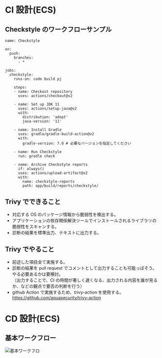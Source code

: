 # CI 設計(ECS)

## Checkstyle のワークフローサンプル

```
name: Checkstyle

on:
  push:
    branches:
      - *

jobs:
  checkstyle:
    runs-on: code build pj

    steps:
    - name: Checkout repository
      uses: actions/checkout@v2

    - name: Set up JDK 11
      uses: actions/setup-java@v2
      with:
        distribution: 'adopt'
        java-version: '11'

    - name: Install Gradle
      uses: gradle/gradle-build-action@v2
      with:
        gradle-version: 7.0 # 必要なバージョンを指定してください

    - name: Run Checkstyle
      run: gradle check

    - name: Archive Checkstyle reports
      if: always()
      uses: actions/upload-artifact@v2
      with:
        name: checkstyle-reports
        path: app/build/reports/checkstyle/
```

## Trivy でできること

- 対応する OS のパッケージ情報から脆弱性を検出する。
- アプリケーションの依存関係解決ツールでインストールされるライブラリの脆弱性をスキャンする。
- 診断の結果を標準出力、テキストに出力する。

## Trivy でやること

- 前述した項目全て実施する。
- 診断の結果を pull request でコメントとして出力することも可能っぽそう。やる必要あるかは要検討。  
  （出力することで、CI の時間が著しく遅くなる、出力される内容を誰が見るか、などの観点で要否の判断を行う）
- github Action で実施するため、trivy-action を使用する。  
  https://github.com/aquasecurity/trivy-action

# CD 設計(ECS)

## 基本ワークフロー

![基本ワークフロ](基本ワークフロー.drawio.jpg)
